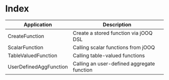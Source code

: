 # Index

| Application            | Description
| -----------------------|-----------------------------------------------------|
| CreateFunction         | Create a stored function via jOOQ DSL               |
| ScalarFunction         | Calling scalar functions from jOOQ                  |      
| TableValuedFunction    | Calling table-valued functions                      |
| UserDefinedAggFunction | Calling an user-defined aggregate function          |